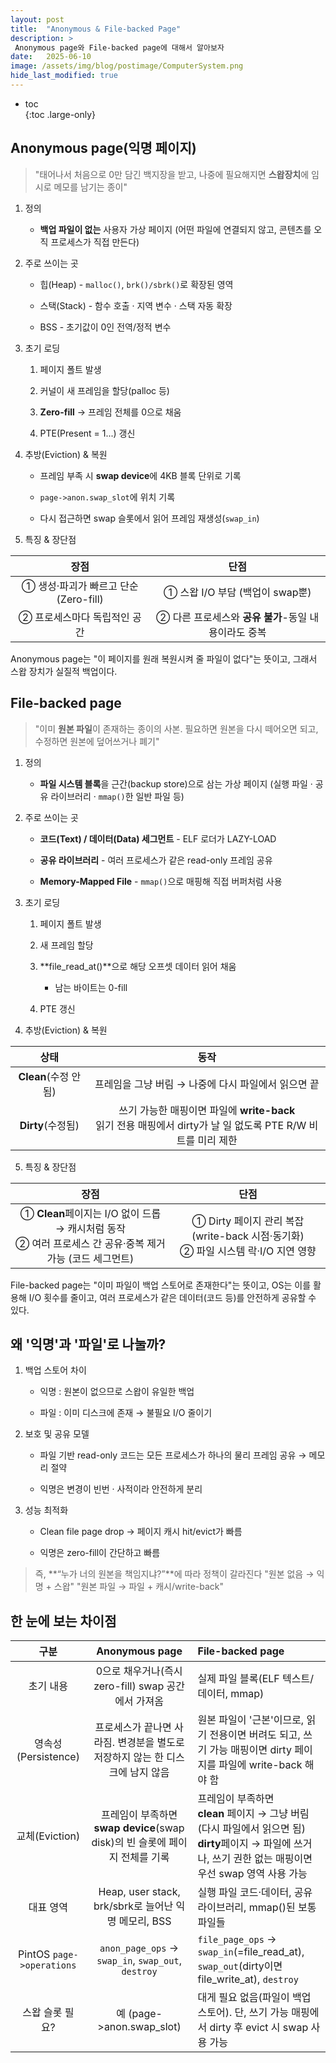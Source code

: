 ```yaml
---
layout: post
title:  "Anonymous & File-backed Page"
description: >
 Anonymous page와 File-backed page에 대해서 알아보자
date:   2025-06-10
image: /assets/img/blog/postimage/ComputerSystem.png
hide_last_modified: true
---
```


* toc  
{:toc .large-only}

## Anonymous page(익명 페이지)

> "태어나서 처음으로 0만 담긴 백지장을 받고,
> 나중에 필요해지면 **스왑장치**에 임시로 메모를 남기는 종이"

1. 정의

    - **백업 파일이 없는** 사용자 가상 페이지 (어떤 파일에 연결되지 않고, 콘텐츠를 오직 프로세스가 직접 만든다)

2. 주로 쓰이는 곳

    - 힙(Heap) - `malloc()`, `brk()/sbrk()`로 확장된 영역

    - 스택(Stack) - 함수 호출 · 지역 변수 · 스택 자동 확장

    - BSS - 초기값이 0인 전역/정적 변수

3. 초기 로딩

    1. 페이지 폴트 발생

    2. 커널이 새 프레임을 할당(palloc 등)

    3. **Zero-fill** → 프레임 전체를 0으로 채움

    4. PTE(Present = 1...) 갱신

4. 추방(Eviction) & 복원

    - 프레임 부족 시 **swap device**에 4KB 블록 단위로 기록

    - `page->anon.swap_slot`에 위치 기록

    - 다시 접근하면 swap 슬롯에서 읽어 프레임 재생성(`swap_in`)

5. 특징 & 장단점

| 장점 | 단점 |
|:---:|:---:|
| ① 생성·파괴가 빠르고 단순 (Zero-fill) | ① 스왑 I/O 부담 (백업이 swap뿐) |
| ② 프로세스마다 독립적인 공간 | ② 다른 프로세스와 **공유 불가**-동일 내용이라도 중복 |


Anonymous page는 "이 페이지를 원래 복원시켜 줄 파일이 없다"는 뜻이고, 그래서 스왑 장치가 실질적 백업이다.

## File-backed page

> "이미 **원본 파일**이 존재하는 종이의 사본.
> 필요하면 원본을 다시 떼어오면 되고, 수정하면 원본에 덮어쓰거나 폐기"

1. 정의

    - **파일 시스템 블록**을 근간(backup store)으로 삼는 가상 페이지 (실행 파일 · 공유 라이브러리 · `mmap()`한 일반 파일 등)

2. 주로 쓰이는 곳

    - **코드(Text) / 데이터(Data) 세그먼트** - ELF 로더가 LAZY-LOAD

    - **공유 라이브러리** - 여러 프로세스가 같은 read-only 프레임 공유

    - **Memory-Mapped File** - `mmap()`으로 매핑해 직접 버퍼처럼 사용

3. 초기 로딩

    1. 페이지 폴트 발생

    2. 새 프레임 할당

    3. **file_read_at()**으로 해당 오프셋 데이터 읽어 채움

        - 남는 바이트는 0-fill

    4. PTE 갱신

4. 추방(Eviction) & 복원

| 상태 | 동작 |
|:---:|:---:|
| **Clean**(수정 안됨) | 프레임을 그냥 버림 → 나중에 다시 파일에서 읽으면 끝 |
| **Dirty**(수정됨) | 쓰기 가능한 매핑이면 파일에 **write-back**<br/>읽기 전용 매핑에서 dirty가 날 일 없도록 PTE R/W 비트를 미리 제한 |

5. 특징 & 장단점

| 장점 | 단점 |
|:---:|:---:|
| ① **Clean**페이지는 I/O 없이 드롭 → 캐시처럼 동작<br/>② 여러 프로세스 간 공유·중복 제거 가능 (코드 세그먼트) | ① Dirty 페이지 관리 복잡 (write-back 시점·동기화)<br/>② 파일 시스템 락·I/O 지연 영향 |

File-backed page는 "이미 파일이 백업 스토어로 존재한다"는 뜻이고, OS는 이를 활용해 I/O 횟수를 줄이고, 여러 프로세스가 같은 데이터(코드 등)를 안전하게 공유할 수 있다.

## 왜 '익명'과 '파일'로 나눌까?

1. 백업 스토어 차이

    - 익명 : 원본이 없으므로 스왑이 유일한 백업

    - 파일 : 이미 디스크에 존재 → 불필요 I/O 줄이기

2. 보호 및 공유 모델

    - 파일 기반 read-only 코드는 모든 프로세스가 하나의 물리 프레임 공유 → 메모리 절약

    - 익명은 변경이 빈번 · 사적이라 안전하게 분리

3. 성능 최적화

    - Clean file page drop → 페이지 캐시 hit/evict가 빠름

    - 익명은 zero-fill이 간단하고 빠름

> 즉, **“누가 너의 원본을 책임지냐?”**에 따라 정책이 갈라진다
> "원본 없음 → 익명 + 스왑"
> "원본 파일 → 파일 + 캐시/write-back"

## 한 눈에 보는 차이점

| 구분 | Anonymous page | File-backed page |
|:---:|:---:|:---|
| 초기 내용 | 0으로 채우거나(즉시 zero-fill) swap 공간에서 가져옴 | 실제 파일 블록(ELF 텍스트/데이터, mmap) |
| 영속성(Persistence) | 프로세스가 끝나면 사라짐. 변경분을 별도로 저장하지 않는 한 디스크에 남지 않음 | 원본 파일이 '근본'이므로, 읽기 전용이면 버려도 되고, 쓰기 가능 매핑이면 dirty 페이지를 파일에 write-back 해야 함 |
| 교체(Eviction) | 프레임이 부족하면 **swap device**(swap disk)의 빈 슬롯에 페이지 전체를 기록 | 프레임이 부족하면<br/>**clean** 페이지 → 그냥 버림(다시 파일에서 읽으면 됨)<br/>**dirty**페이지 → 파일에 쓰거나, 쓰기 권한 없는 매핑이면 우선 swap 영역 사용 가능 |
| 대표 영역 | Heap, user stack, brk/sbrk로 늘어난 익명 메모리, BSS | 실행 파일 코드·데이터, 공유 라이브러리, mmap()된 보통 파일들 |
| PintOS `page->operations` | `anon_page_ops` → `swap_in`, `swap_out`, `destroy` | `file_page_ops` → `swap_in`(=file_read_at), `swap_out`(dirty이면 file_write_at), `destroy` |
| 스왑 슬롯 필요? | 예 (page->anon.swap_slot) | 대게 필요 없음(파일이 백업 스토어). 단, 쓰기 가능 매핑에서 dirty 후 evict 시 swap 사용 가능 |